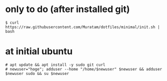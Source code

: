 # only to do (after installed git)
```
$ curl https://raw.githubusercontent.com/Muratam/dotfiles/minimal/init.sh | bash
```

# at initial ubuntu
```
# apt update && apt install -y sudo git curl
# newuser="hoge"; adduser --home "/home/$newuser" $newuser && adduser $newuser sudo && su $newuser

```
